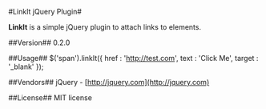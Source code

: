 #LinkIt jQuery Plugin#

**LinkIt** is a simple jQuery plugin to attach links to elements.

##Version##
0.2.0

##Usage##
    $('span').linkIt({
		href : 'http://test.com',
		text : 'Click Me',
		target : '_blank'
	});

##Vendors##
jQuery - [http://jquery.com](http://jquery.com)

##License##
MIT license